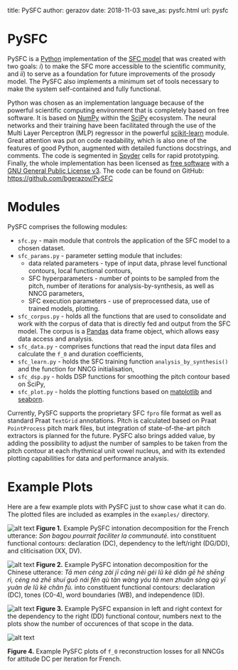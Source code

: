 title: PySFC
author: gerazov
date: 2018-11-03
save_as: pysfc.html
url: pysfc

# PySFC

PySFC is a [Python](https://www.python.org/) implementation of the [SFC model]({filename}project.md#sfc) that was created with two goals: *i*) to make the SFC more accessible to the scientific community, and *ii*) to serve as a foundation for future improvements of the prosody model.
The PySFC also implements a minimum set of tools necessary to make the system self-contained and fully functional.

Python was chosen as an implementation language because of the powerful scientific computing environment that is completely based on free software. It is based on [NumPy](http://www.numpy.org/) within the [SciPy](https://www.scipy.org/) ecosystem. The neural networks and their training have been facilitated through the use of the Multi Layer Perceptron (MLP) regressor in the powerful [scikit-learn](http://scikit-learn.org/stable/index.html) module.
Great attention was put on code readability, which is also one of the features of good Python, augmented with detailed functions docstrings, and comments. The code is segmented in [Spyder](https://pythonhosted.org/spyder/) cells for rapid prototyping. Finally, the whole implementation has been licensed as [free software](http://fsf.org/) with a [GNU General Public License v3](http://www.gnu.org/licenses/). The code can be found on GitHub: <https://github.com/bgerazov/PySFC>

# Modules

PySFC comprises the following modules:

 * `sfc.py` - main module that controls the application of the SFC model to a chosen dataset.
 * `sfc_params.py` - parameter setting module that includes:
      * data related parameters - type of input data, phrase level functional contours, local functional contours,
      * SFC hyperparameters - number of points to be sampled from the pitch, number of iterations for analysis-by-synthesis, as well as NNCG parameters,
      * SFC execution parameters - use of preprocessed data, use of trained models, plotting.
 * `sfc_corpus.py` - holds all the functions that are used to consolidate and work with the corpus of data that is directly fed and output from the SFC model. The corpus is a [Pandas](http://pandas.pydata.org/) data frame object, which allows easy data access and analysis.
 * `sfc_data.py` - comprises functions that read the input data files and calculate the `f_0` and duration coefficients,
 * `sfc_learn.py` - holds the SFC training function `analysis_by_synthesis()` and the function for NNCG initialisation,
 * `sfc_dsp.py` - holds DSP functions for smoothing the pitch contour based on SciPy,
 * `sfc_plot.py` - holds the plotting functions based on [matplotlib](http://matplotlib.org/) and [seaborn](http://seaborn.pydata.org/).

Currently, PySFC supports the proprietary SFC `fpro` file format as well as standard Praat `TextGrid` annotations. Pitch is calculated based on Praat `PointProcess` pitch mark files, but integration of state-of-the-art pitch extractors is planned for the future.
PySFC also brings added value, by adding the possibility to adjust the number of samples to be taken from the pitch contour at each rhythmical unit vowel nucleus, and with its extended plotting capabilities for data and performance analysis.

# Example Plots

Here are a few example plots with PySFC just to show case what it can do. The plotted files are included as examples in the `examples/` directory.

![alt text]({static}../images/r1_DC_393.png)
**Figure 1.** Example PySFC intonation decomposition for the French utterance: *Son bagou pourrait faciliter la communauté.* into constituent functional contours: declaration (DC), dependency to the left/right (DG/DD), and cliticisation (XX, DV).

![alt text]({static}../images/r1_chinese_003.png)
**Figure 2.** Example PySFC intonation decomposition for the Chinese utterance: *Tā men céng zài jī cāng nèi géi lǔ kè diǎn gē hè shēng rì,
céng ná zhē shuí guǒ nái fěn qù tàn wàng yóu tā men zhuǎn sòng qù yī yuàn de lǔ kè chǎn fù.* into constituent functional contours: declaration (DC), tones (C0-4), word boundaries (WB), and independence (ID).

![alt text]({static}../images/r1_expansion_DD.png)
**Figure 3.** Example PySFC expansion in left and right context for the dependency to the right (DD) functional contour, numbers next to the plots show the number of occurences of that scope in the data.

![alt text]({static}../images/r1_losses_DC.png)

**Figure 4.** Example PySFC plots of `f_0` reconstruction losses for all NNCGs for attitude DC per iteration for French.
